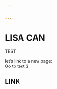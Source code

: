 ```yaml
---


---
```


<h1 id="lisa-can">LISA CAN</h1>
<p>TEST</p>
<p>let’s link to a new page:<br>
<a href="test2.html">Go to test 2</a></p>
<h2 id="link">LINK</h2>

